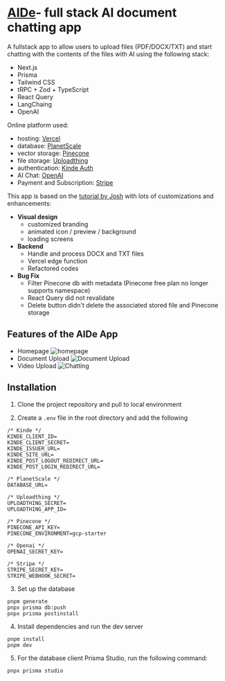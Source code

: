 # [AIDe](https://aideuk.vercel.app/)- full stack AI document chatting app

A fullstack app to allow users to upload files (PDF/DOCX/TXT) and start chatting with the contents of the files with AI using the following stack:

- Next.js
- Prisma
- Tailwind CSS
- tRPC + Zod + TypeScript
- React Query
- LangChaing
- OpenAI

Online platform used:

- hosting: [Vercel](https://vercel.com/)
- database: [PlanetScale](https://app.planetscale.com/)
- vector storage: [Pinecone](https://app.pinecone.io/)
- file storage: [Uploadthing](https://uploadthing.com/)
- authentication: [Kinde Auth](https://kinde.com/)
- AI Chat: [OpenAI](https://openai.com/)
- Payment and Subscription: [Stripe](https://stripe.com/)

This app is based on the [tutorial by Josh](https://github.com/joschan21/quill) with lots of customizations and enhancements:

- **Visual design**
  - customized branding
  - animated icon / preview / background
  - loading screens
- **Backend**
  - Handle and process DOCX and TXT files
  - Vercel edge function
  - Refactored codes
- **Bug Fix**
  - Filter Pinecone db with metadata (Pinecone free plan no longer supports namespace)
  - React Query did not revalidate
  - Delete button didn't delete the associated stored file and Pinecone storage

## Features of the AIDe App

- Homepage
  ![homepage](https://github-production-user-asset-6210df.s3.amazonaws.com/25171685/278662711-52463d1c-b0b9-4470-a8f2-2acaf6f9ad25.gif)
- Document Upload
  ![Document Upload](https://github-production-user-asset-6210df.s3.amazonaws.com/25171685/278662780-bd1623f4-26a6-4697-b52c-d047f359d63d.gif)
- Video Upload
  ![Chatting](https://github-production-user-asset-6210df.s3.amazonaws.com/25171685/278662755-422640ef-984e-4cc7-b025-5ede290ad26c.gif)

## Installation

1. Clone the project repository and pull to local environment

2. Create a `.env` file in the root directory and add the following

```
/* Kinde */
KINDE_CLIENT_ID=
KINDE_CLIENT_SECRET=
KINDE_ISSUER_URL=
KINDE_SITE_URL=
KINDE_POST_LOGOUT_REDIRECT_URL=
KINDE_POST_LOGIN_REDIRECT_URL=

/* PlanetScale */
DATABASE_URL=

/* Uploadthing */
UPLOADTHING_SECRET=
UPLOADTHING_APP_ID=

/* Pinecone */
PINECONE_API_KEY=
PINECONE_ENVIRONMENT=gcp-starter

/* Openai */
OPENAI_SECRET_KEY=

/* Stripe */
STRIPE_SECRET_KEY=
STRIPE_WEBHOOK_SECRET=
```

3. Set up the database

```
pnpm generate
pnpx prisma db:push
pnpx prisma postinstall

```

4. Install dependencies and run the dev server

```
pnpm install
pnpm dev

```

5. For the database client Prisma Studio, run the following command:

```
pnpx prisma studio
```

